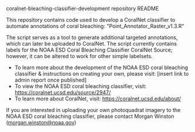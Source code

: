 coralnet-bleaching-classifier-development repository README

This repository contains code used to develop a CoralNet classifier to automate annotations of coral bleaching: "Point_Annotator_Raster_v1.3.R"

The script serves as a tool to generate additional targeted annotations, which can later be uploaded to CoralNet. The script currently contains labels for the NOAA ESD Coral Bleaching Classifier CoralNet Source; however, it can be altered to work for other simple labelsets.


* To learn more about the development of the NOAA ESD coral bleaching classifier & instructions on creating your own, please visit: [insert link to admin report once published]
* To view the NOAA ESD coral bleaching classifier, visit: https://coralnet.ucsd.edu/source/2947/
* To learn more about CoralNet, visit: https://coralnet.ucsd.edu/about/

If you are interested in uploading your own photoquadrat imagery to the NOAA ESD coral bleaching classifier, please contact Morgan Winston (morgan.winston@noaa.gov)
